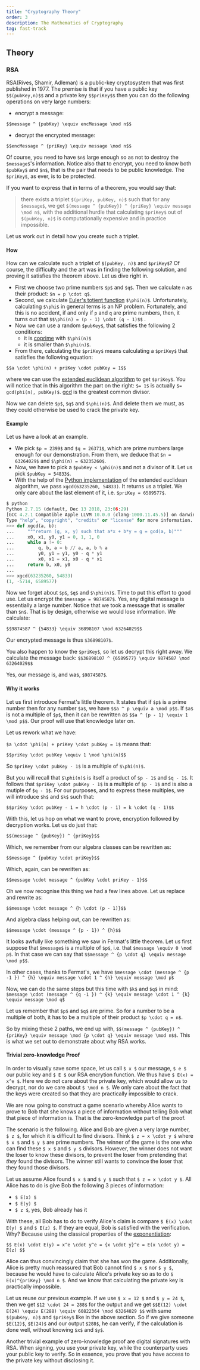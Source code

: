 ```yaml
---
title: "Cryptography Theory"
order: 3
description: The Mathematics of Cryptography
tag: fast-track
---
```


## Theory

### RSA

RSA(Rives, Shamir, Adleman) is a public-key cryptosystem that was first published in 1977. The premise is that if you have a public key ```$$(pubKey,n)$$``` and a private key ```$$priKey$$``` then you can do the following operations on very large numbers:

* encrypt a message:

`$$message ^ {pubKey} \equiv encMessage \mod n$$`

* decrypt the encrypted message:

`$$encMessage ^ {priKey} \equiv message \mod n$$`

Of course, you need to have `$n$` large enough so as not to destroy the `$message$`'s information. Notice also that to encrypt, you need to know both `$pubKey$` and `$n$`, that is the pair that needs to be public knowledge. The `$priKey$`, as ever, is to be protected.

If you want to express that in terms of a theorem, you would say that:

> there exists a triplet `$(priKey, pubKey, n)$` such that for any `$message$`, we get `$(message ^ {pubKey}) ^ {priKey} \equiv message \mod n$`, with the additional hurdle that calculating `$priKey$` out of `$(pubKey, n)$` is computationally expensive and in practice impossible.

Let us work out in detail how you create such a triplet.

#### How

How can we calculate such a triplet of `$(pubKey, n)$` and `$priKey$`? Of course, the difficulty and the art was in finding the following solution, and proving it satisfies the theorem above. Let us dive right in.

* First we choose two prime numbers `$p$` and `$q$`. Then we calculate `n` as their product: `$n = p \cdot q$`.
* Second, we calculate [Euler's totient function](https://en.wikipedia.org/wiki/Euler%27s_totient_function) `$\phi(n)$`. Unfortunately, calculating `$\phi$` in general terms is an NP problem. Fortunately, and this is no accident, if and only if `p` and `q` are prime numbers, then, it turns out that `$$\phi(n) = (p - 1) \cdot (q - 1)$$` .
* Now we can use a random `$pubKey$`, that satisfies the following 2 conditions:
    * it is [coprime](https://en.wikipedia.org/wiki/Coprime_integers) with `$\phi(n)$`
    * it is smaller than `$\phi(n)$`.
* From there, calculating the `$priKey$` means calculating a `$priKey$` that satisfies the following equation:

`$$a \cdot \phi(n) + priKey \cdot pubKey = 1$$`

where we can use the [extended euclidean algorithm](https://en.wikipedia.org/wiki/Extended_Euclidean_algorithm) to get `$priKey$`. You will notice that in this algorithm the part on the right: `$= 1$` is actually `$= gcd(phi(n), pubKey)$`. [gcd](https://en.wikipedia.org/wiki/Greatest_common_divisor) is the greatest common divisor.

Now we can delete `$p$`, `$q$` and `$\phi(n)$`. And delete them we must, as they could otherwise be used to crack the private key.

#### Example

Let us have a look at an example. 

* We pick `$p = 2399$` and `$q = 26371$`, which are prime numbers large enough for our demonstration. From them, we deduce that `$n = 63264029$` and `$\phi(n) = 63235260$`.
* Now, we have to pick a `$pubKey < \phi(n)$` and not a divisor of it. Let us pick `$pubKey = 54833$`.
* With the help of the [Python implementation](https://en.wikibooks.org/wiki/Algorithm_Implementation/Mathematics/Extended_Euclidean_algorithm) of the extended euclidean algorithm, we pass `xgcd(63235260, 54833)`. It returns us a triplet. We only care about the last element of it, i.e. `$priKey = 6589577$`.

```python
$ python
Python 2.7.15 (default, Dec 13 2018, 23:06:29) 
[GCC 4.2.1 Compatible Apple LLVM 10.0.0 (clang-1000.11.45.5)] on darwin
Type "help", "copyright", "credits" or "license" for more information.
>>> def xgcd(a, b):
...     """return (g, x, y) such that a*x + b*y = g = gcd(a, b)"""
...     x0, x1, y0, y1 = 0, 1, 1, 0
...     while a != 0:
...         q, b, a = b // a, a, b % a
...         y0, y1 = y1, y0 - q * y1
...         x0, x1 = x1, x0 - q * x1
...     return b, x0, y0
... 
>>> xgcd(63235260, 54833)
(1, -5714, 6589577)
```

Now we forget about `$p$`, `$q$` and `$\phi(n)$`. Time to put this effort to good use. Let us encrypt the `$message = 9874587$`. Yes, any digital message is essentially a large number. Notice that we took a message that is smaller than `$n$`. That is by design, otherwise we would lose information. We calculate:

`$$9874587 ^ {54833} \equiv 36898107 \mod 63264029$$`

Our encrypted message is thus `$36898107$`. 

You also happen to know the `$priKey$`, so let us decrypt this right away. We calculate the message back:
`$$36898107 ^ {6589577} \equiv 9874587 \mod 63264029$$`

Yes, our message is, and was, `$9874587$`.

#### Why it works

Let us first introduce Fermat's little theorem. It states that if `$p$` is a prime number then for any number `$a$`, we have `$$a ^ p \equiv a \mod p$$`. If `$a$` is not a multiple of `$p$`, then it can be rewritten as `$$a ^ {p - 1} \equiv 1 \mod p$$`. Our proof will use that knowledge later on.

Let us rework what we have:

`$a \cdot \phi(n) + priKey \cdot pubKey = 1$` means that:

`$$priKey \cdot pubKey \equiv 1 \mod \phi(n)$$`

So `$priKey \cdot pubKey - 1$` is a multiple of `$\phi(n)$`.

But you will recall that `$\phi(n)$` is itself a product of `$p - 1$` and `$q - 1$`. It follows that `$priKey \cdot pubKey - 1$` is a multiple of `$p - 1$` and is also a mutiple of `$q - 1$`. For our purposes, and to express these multiples, we will introduce `$h$` and `$k$` such that:

`$$priKey \cdot pubKey - 1 = h \cdot (p - 1) = k \cdot (q - 1)$$`

With this, let us hop on what we want to prove, encryption followed by decryption works. Let us do just that:

`$$(message ^ {pubKey}) ^ {priKey}$$`

Which, we remember from our algebra classes can be rewritten as:

`$$message ^ {pubKey \cdot priKey}$$`

Which, again, can be rewritten as:

`$$message \cdot message ^ {pubKey \cdot priKey - 1}$$`

Oh we now recognise this thing we had a few lines above. Let us replace and rewrite as:

`$$message \cdot message ^ {h \cdot (p - 1)}$$`

And algebra class helping out, can be rewritten as:

`$$message \cdot (message ^ {p - 1}) ^ {h}$$`

It looks awfully like something we saw in Fermat's little theorem. Let us first suppose that `$message$` is a multiple of `$p$`, i.e. that `$message \equiv 0 \mod p$`. In that case we can say that `$$message ^ {p \cdot q} \equiv message \mod p$$`. 

In other cases, thanks to Fermat's, we have `$message \cdot (message ^ {p -1 }) ^ {h} \equiv message \cdot 1 ^ {h} \equiv message \mod p$`

Now, we can do the same steps but this time with `$k$` and `$q$` in mind: `$message \cdot (message ^ {q -1 }) ^ {k} \equiv message \cdot 1 ^ {k} \equiv message \mod q$`

Let us remember that `$p$` and `$q$` are prime. So for a number to be a multiple of both, it has to be a multiple of their product `$p \cdot q = n$`.

So by mixing these 2 paths, we end up with, `$$(message ^ {pubKey}) ^ {priKey} \equiv message \mod {p \cdot q} \equiv message \mod n$$`. This is what we set out to demonstrate about why RSA works.

#### Trivial zero-knowledge Proof

In order to visually save some space, let us call `$ x $` our message, `$ e $` our public key and `$ E $` our RSA encrytion function. We thus have `$ E(x) = x^e $`. Here we do not care about the private key, which would allow us to decrypt, nor do we care about `$ \mod n $`. We only care about the fact that the keys were created so that they are practically impossible to crack.

We are now going to construct a game scenario whereby Alice wants to prove to Bob that she knows a piece of information without telling Bob what that piece of information is. That is the zero-knowledge part of the proof.

The scenario is the following. Alice and Bob are given a very large number, `$ z $`, for which it is difficult to find divisors. Think `$ z = x \cdot y $` where `$ x $` and `$ y $` are prime numbers. The winner of the game is the one who can find these `$ x $` and `$ y $` divisors. However, the winner does not want the loser to know these divisors, to prevent the loser from pretending that _they_ found the divisors. The winner still wants to convince the loser that they found those divisors.

Let us assume Alice found `$ x $` and `$ y $` such that `$ z = x \cdot y $`. All Alice has to do is give Bob the following 3 pieces of information:

* `$ E(x) $`
* `$ E(y) $`
* `$ z $`, yes, Bob already has it

With these, all Bob has to do to verify Alice's claim is compare `$ E(x) \cdot E(y) $` and `$ E(z) $`. If they are equal, Bob is satisfied with the verification. Why? Because using the classical properties of the [exponentiation](https://en.wikipedia.org/wiki/Exponentiation):

`$$ E(x) \cdot E(y) = x^e \cdot y^e = {x \cdot y}^e = E(x \cdot y) = E(z) $$`

Alice can thus convincingly claim that she has won the game. Additionally, Alice is pretty much reassured that Bob cannot find `$ x $` nor `$ y $`, because he would have to calculate Alice's private key so as to do `$ E(x)^{priKey} \mod n $`. And we know that calculating the private key is practically impossible.

Let us reuse our previous example. If we use `$ x = 12 $` and `$ y = 24 $`, then we get `$12 \cdot 24 = 288$` for the output and we get `$$E(12) \cdot E(24) \equiv E(288) \equiv 60822364 \mod 63264029 $$` with same `$(pubKey, n)$` and `$priKey$` like in the above section. So if we give someone `$E(12)$`, `$E(24)$` and our output `$288$`, he can verify, if the calculation is done well, without knowing `$x$` and `$y$`.

Another trivial example of zero-knowledge proof are digital signatures with RSA. When signing, you use your private key, while the counterparty uses your public key to verify. So in essence, you prove that you have access to the private key without disclosing it. 

